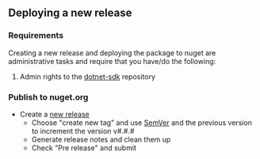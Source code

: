 ## Deploying a new release

### Requirements

Creating a new release and deploying the package to nuget are administrative tasks and require that you have/do the following:
1. Admin rights to the [dotnet-sdk](https://github.com/octokit/dotnet-sdk) repository

### Publish to nuget.org

- Create a [new release](https://github.com/octokit/dotnet-sdk/releases/new) 
  - Choose "create new tag" and use [SemVer](https://simver.org/) and the previous version to increment the version v#.#.#
  - Generate release notes and clean them up 
  - Check "Pre release" and submit

